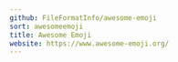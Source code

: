 ```yaml
---
github: FileFormatInfo/awesome-emoji
sort: awesomeemoji
title: Awesome Emoji
website: https://www.awesome-emoji.org/
---
```

